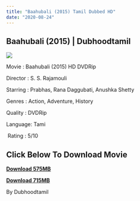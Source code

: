 ```yaml
---
title: "Baahubali (2015) Tamil Dubbed HD"
date: "2020-08-24"
---
```


## **Baahubali (2015) | Dubhoodtamil**

[![](https://1.bp.blogspot.com/-exsFfEwi4so/X0M235JzJJI/AAAAAAAACEY/iiyu17xn8MIKYvbQ0qczrs4oI5kZuM4OQCNcBGAsYHQ/w410-h186/bahubali-movie-posters-1.jpg)](https://1.bp.blogspot.com/-exsFfEwi4so/X0M235JzJJI/AAAAAAAACEY/iiyu17xn8MIKYvbQ0qczrs4oI5kZuM4OQCNcBGAsYHQ/s2100/bahubali-movie-posters-1.jpg)

Movie : Baahubali (2015) HD DVDRip

Director : S. S. Rajamouli

Starring : Prabhas, Rana Daggubati, Anushka Shetty

Genres : Action, Adventure, History

Quality : DVDRip

Language: Tami

 Rating : 5/10

## **Click Below To Download Movie**

**[Download 575MB](https://oncehelp.com/Baahubali-1-1)**

**[Download 715MB](https://oncehelp.com/Baahubali-1-2)**

By Dubhoodtamil
